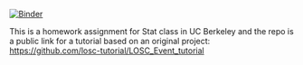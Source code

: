 [![Binder](https://mybinder.org/badge_logo.svg)](https://mybinder.org/v2/gh/UCB-stat-159-s23/hw02-ZAY630.git/HEAD?labpath=%2FLOSC_Event_tutorial.ipynb)

This is a homework assignment for Stat class in UC Berkeley and the repo is a public link for a tutorial based on an original project: https://github.com/losc-tutorial/LOSC_Event_tutorial

